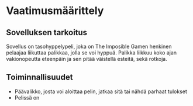 # Vaatimusmäärittely

## Sovelluksen tarkoitus

Sovellus on tasohyppelypeli, joka on The Imposible Gamen henkinen pelaajaa liikuttaa palikkaa, jolla se voi hyppuä. Palikka liikkuu koko ajan vakionopeutta eteenpäin ja sen pitää väistellä esteitä, sekä rotkoja.

## Toiminnallisuudet

- Päävalikko, josta voi aloittaa pelin, jatkaa sitä tai nähdä parhaat tulokset
- Pelissä on 
